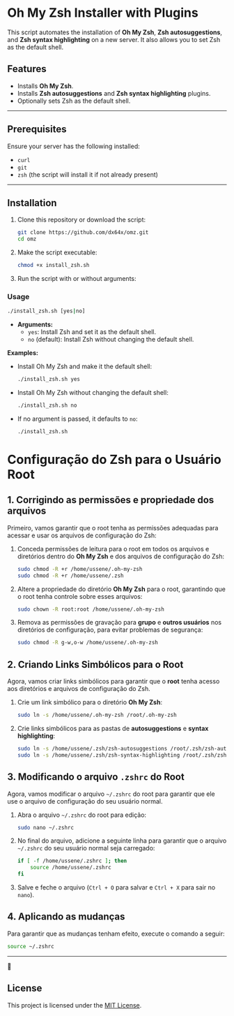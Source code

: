 # **Oh My Zsh Installer with Plugins**

This script automates the installation of **Oh My Zsh**, **Zsh autosuggestions**, and **Zsh syntax highlighting** on a new server. It also allows you to set Zsh as the default shell.

## **Features**
- Installs **Oh My Zsh**.
- Installs **Zsh autosuggestions** and **Zsh syntax highlighting** plugins.
- Optionally sets Zsh as the default shell.
---

## **Prerequisites**
Ensure your server has the following installed:
- `curl`
- `git`
- `zsh` (the script will install it if not already present)

---

## **Installation**
1. Clone this repository or download the script:
   ```bash
   git clone https://github.com/dx64x/omz.git
   cd omz
   ```

2. Make the script executable:
   ```bash
   chmod +x install_zsh.sh
   ```

3. Run the script with or without arguments:

### **Usage**
```bash
./install_zsh.sh [yes|no]
```

- **Arguments:**
  - `yes`: Install Zsh and set it as the default shell.
  - `no` (default): Install Zsh without changing the default shell.

**Examples:**

- Install Oh My Zsh and make it the default shell:
  ```bash
  ./install_zsh.sh yes
  ```

- Install Oh My Zsh without changing the default shell:
  ```bash
  ./install_zsh.sh no
  ```

- If no argument is passed, it defaults to `no`:
  ```bash
  ./install_zsh.sh
  ```

# Configuração do Zsh para o Usuário Root

## 1. Corrigindo as permissões e propriedade dos arquivos

Primeiro, vamos garantir que o root tenha as permissões adequadas para acessar e usar os arquivos de configuração do Zsh:

1. Conceda permissões de leitura para o root em todos os arquivos e diretórios dentro do **Oh My Zsh** e dos arquivos de configuração do Zsh:

    ```bash
    sudo chmod -R +r /home/ussene/.oh-my-zsh
    sudo chmod -R +r /home/ussene/.zsh
    ```

2. Altere a propriedade do diretório **Oh My Zsh** para o root, garantindo que o root tenha controle sobre esses arquivos:

    ```bash
    sudo chown -R root:root /home/ussene/.oh-my-zsh
    ```

3. Remova as permissões de gravação para **grupo** e **outros usuários** nos diretórios de configuração, para evitar problemas de segurança:

    ```bash
    sudo chmod -R g-w,o-w /home/ussene/.oh-my-zsh
    ```

## 2. Criando Links Simbólicos para o Root

Agora, vamos criar links simbólicos para garantir que o **root** tenha acesso aos diretórios e arquivos de configuração do Zsh.

1. Crie um link simbólico para o diretório **Oh My Zsh**:

    ```bash
    sudo ln -s /home/ussene/.oh-my-zsh /root/.oh-my-zsh
    ```

2. Crie links simbólicos para as pastas de **autosuggestions** e **syntax highlighting**:

    ```bash
    sudo ln -s /home/ussene/.zsh/zsh-autosuggestions /root/.zsh/zsh-autosuggestions
    sudo ln -s /home/ussene/.zsh/zsh-syntax-highlighting /root/.zsh/zsh-syntax-highlighting
    ```

## 3. Modificando o arquivo `.zshrc` do Root

Agora, vamos modificar o arquivo `~/.zshrc` do root para garantir que ele use o arquivo de configuração do seu usuário normal.

1. Abra o arquivo `~/.zshrc` do root para edição:

    ```bash
    sudo nano ~/.zshrc
    ```

2. No final do arquivo, adicione a seguinte linha para garantir que o arquivo `~/.zshrc` do seu usuário normal seja carregado:

    ```bash
    if [ -f /home/ussene/.zshrc ]; then
        source /home/ussene/.zshrc
    fi
    ```

3. Salve e feche o arquivo (`Ctrl + O` para salvar e `Ctrl + X` para sair no `nano`).

## 4. Aplicando as mudanças

Para garantir que as mudanças tenham efeito, execute o comando a seguir:

```bash
source ~/.zshrc
```

---

🎉

## **License**
This project is licensed under the [MIT License](LICENSE).

